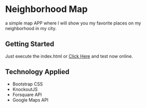 # Neighborhood Map
a simple map APP where I will show you my favorite places on my neighborhood in my city.

## Getting Started
Just execute the index.html or [Click Here](https://elfiservice.github.io/neighborhood-map/) and test now online.

## Technology Applied
- Bootstrap CSS
- KnockoutJS
- Forsquare API
- Google Maps API
